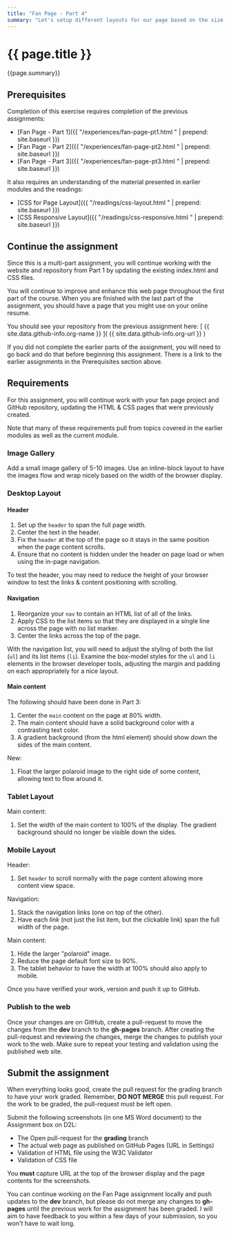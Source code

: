 ```yaml
---
title: "Fan Page - Part 4"
summary: "Let's setup different layouts for our page based on the size of our browser dispaly."
---
```


# {{ page.title }}
{{page.summary}}

## Prerequisites
Completion of this exercise requires completion of the previous assignments:  

- [Fan Page - Part 1]({{ "/experiences/fan-page-pt1.html " | prepend: site.baseurl }})
- [Fan Page - Part 2]({{ "/experiences/fan-page-pt2.html " | prepend: site.baseurl }})
- [Fan Page - Part 3]({{ "/experiences/fan-page-pt3.html " | prepend: site.baseurl }})

It also requires an understanding of the material presented in earlier modules and the readings:  

- [CSS for Page Layout]({{ "/readings/css-layout.html " | prepend: site.baseurl }})
- [CSS Responsive Layout]({{ "/readings/css-responsive.html " | prepend: site.baseurl }})

## Continue the assignment
Since this is a multi-part assignment, you will continue working with the website and repository from Part 1 by updating the existing index.html and CSS files.

You will continue to improve and enhance this web page throughout the first part of the course. When you are finished with the last part of the assignment, you should have a page that you might use on your online resume.

You should see your repository from the previous assignment here:
[ {{ site.data.github-info.org-name }} ]( {{ site.data.github-info.org-url }} )

If you did not complete the earlier parts of the assignment, you will need to go back and do that before beginning this assignment. There is a link to the earlier assignments in the Prerequisites section above.

## Requirements
For this assignment, you will continue work with your fan page project and GitHub repository, updating the HTML & CSS pages that were previously created.

Note that many of these requirements pull from topics covered in the earlier modules as well as the current module.

### Image Gallery
Add a small image gallery of 5-10 images. Use an inline-block layout to have the images flow and wrap nicely based on the width of the browser display.

### Desktop Layout

#### Header

1. Set up the `header` to span the full page width.
2. Center the text in the header.
3. Fix the `header` at the top of the page so it stays in the same position when the page content scrolls.   
4. Ensure that no content is hidden under the header on page load or when using the in-page navigation.

To test the header, you may need to reduce the height of your browser window to test the links & content positioning with scrolling.

#### Navigation

1. Reorganize your `nav` to contain an HTML list of all of the links.
2. Apply CSS to the list items so that they are displayed in a single line across the page with no list marker.
3. Center the links across the top of the page.

With the navigation list, you will need to adjust the styling of both the list (`ul`) and its list items (`li`). Examine the box-model styles for the `ul` and `li` elements in the browser developer tools, adjusting the margin and padding on each appropriately for a nice layout.

#### Main content

The following should have been done in Part 3:
1. Center the `main` content on the page at 80% width.
2. The main content should have a solid background color with a contrasting text color.
3. A gradient background (from the html element) should show down the sides of the main content.

New:
1. Float the larger polaroid image to the right side of some content, allowing text to flow around it.


### Tablet Layout

Main content:
1. Set the width of the main content to 100% of the display. The gradient background should no longer be visible down the sides.


### Mobile Layout

Header:
1. Set `header` to scroll normally with the page content allowing more content view space.

Navigation:
1. Stack the navigation links (one on top of the other).
2. Have each *link* (not just the list item, but the clickable link) span the full width of the page.

Main content:
1. Hide the larger "polaroid" image.
2. Reduce the page default font size to 90%.
3. The tablet behavior to have the width at 100% should also apply to mobile.


Once you have verified your work, version and push it up to GitHub.  


### Publish to the web
Once your changes are on GitHub, create a pull-request to move the changes from the __dev__ branch to the __gh-pages__ branch. After creating the pull-request and reviewing the changes, merge the changes to publish your work to the web.  Make sure to repeat your testing and validation using the published web site.


## Submit the assignment
When everything looks good, create the pull request for the grading branch to have your work graded. Remember, __DO NOT MERGE__ this pull request. For the work to be graded, the pull-request must be left open.  

Submit the following screenshots (in one MS Word document) to the Assignment box on D2L:

- The Open pull-request for the __grading__ branch
- The actual web page as published on GitHub Pages (URL in Settings)
- Validation of HTML file using the W3C Validator
- Validation of CSS file

You __must__ capture URL at the top of the browser display and the page contents for the screenshots.

You can continue working on the Fan Page assignment locally and push updates to the __dev__ branch, but please do not merge any changes to __gh-pages__ until the previous work for the assignment has been graded. I will aim to have feedback to you within a few days of your submission, so you won't have to wait long.
